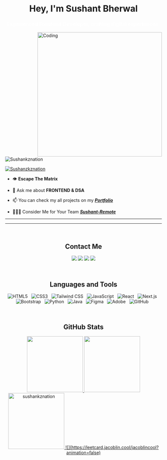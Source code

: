  <h1 align="center">Hey, I'm Sushant Bherwal</h1>
<h3 align="center" style="color: white;">Experienced Frontend Developer, crafting digital experiences.</h3>
<img align="right" alt="Coding" width="400" src="https://cdn.dribbble.com/users/1162077/screenshots/3848914/programmer.gif">

<p align="left"> <img src="https://komarev.com/ghpvc/?username=Sushankznation&label=Profile%20views&color=0e75b6&style=flat" alt="Sushankznation" /> </p>


<p align="left"> <a href="https://twitter.com/sushankznation" target="blank"><img src="https://img.shields.io/twitter/follow/Sushankznation?logo=twitter&style=for-the-badge" alt="Sushanzkznation" /></a> </p>

- 👁 **Escape The Matrix**

- 💬 Ask me about **FRONTEND &  DSA**

- 📫 You can check my all projects on my ***<a href="https://portfoliosushank.vercel.app/" target="_blank">Portfolio</a>***

-  👨🏻‍💻 Consider Me for Your Team ***<a href="https://www.remotehub.com/sushankznation" target="_blank">Sushant-Remote</a>***

---
---
<br>

### <h2 align="center">Contact Me</h2>
<p align="center">   
  <a href="mailto:sushantbharwal@gmail.com" target="_blank"><img src="https://img.shields.io/badge/-Gmail-0D1117?style=for-the-badge&logo=gmail&logoColor=DB4437"></a>
    <a href="https://www.linkedin.com/in/sushantbherwal/" target="_blank"><img src="https://img.shields.io/badge/-LinkedIn-0D1117?style=for-the-badge&logo=linkedin&logoColor=0077b5"></a> 
       <a href="https://twitter.com/sushankznation" target="_blank"><img src="https://img.shields.io/badge/Twitter-0D1117?style=for-the-badge&logo=Twitter&logoColor=1DA1F2"></a>
   <a href="https://leetcode.com/sushankznation/" target="_blank"><img src="https://img.shields.io/badge/Leetcode-0D1117?style=for-the-badge&logo=Leetcode&logoColor=1DA1F2"></a>
</p>
<br>

### <h2 align="center">Languages and Tools </h2>
<p align="center">
  	<img src="https://img.shields.io/badge/HTML5-E34F26?style=for-the-badge&logo=html5&logoColor=white" alt="HTML5" />&nbsp;&nbsp;
<img src="https://img.shields.io/badge/CSS3-1572B6?style=for-the-badge&logo=css3&logoColor=white" alt="CSS3" />&nbsp;&nbsp;
<img src="https://img.shields.io/badge/Tailwind_CSS-38B2AC?style=for-the-badge&logo=tailwind-css&logoColor=white" alt="Tailwind CSS" />&nbsp;&nbsp;
<img src="https://img.shields.io/badge/JavaScript-F7DF1E?style=for-the-badge&logo=javascript&logoColor=black" alt="JavaScript" />&nbsp;&nbsp;
<img src="https://img.shields.io/badge/React-20232A?style=for-the-badge&logo=react&logoColor=61DAFB" alt="React" />&nbsp;&nbsp;
<img src="https://img.shields.io/badge/Next.js-ED8B00?style=for-the-badge&logo=next.js&logoColor=blue" alt="Next.js" />&nbsp;&nbsp;
<img src="https://img.shields.io/badge/Bootstrap-563D7C?style=for-the-badge&logo=bootstrap&logoColor=white" alt="Bootstrap" />&nbsp;&nbsp;
<img src="https://img.shields.io/badge/Python-3776AB?style=for-the-badge&logo=python&logoColor=white" alt="Python" />&nbsp;&nbsp;
<img src="https://img.shields.io/badge/Java-ED8B00?style=for-the-badge&logo=java&logoColor=white" alt="Java" />&nbsp;&nbsp;
<img src="https://img.shields.io/badge/Figma-F24E1E?style=for-the-badge&logo=figma&logoColor=white" alt="Figma" />&nbsp;&nbsp;
<img src="https://img.shields.io/badge/Adobe-FF0000?style=for-the-badge&logo=adobe&logoColor=white" alt="Adobe" />&nbsp;&nbsp;
<img src="https://img.shields.io/badge/GitHub-181717?style=for-the-badge&logo=github&logoColor=white" alt="GitHub" />&nbsp;&nbsp;
</p>
</br>
  

### <h2 align="center">GitHub Stats </h2>


<p align="center">
<a href="https://github.com/sushankznation">
  <img height="180em" src="https://github-readme-stats.vercel.app/api?username=sushankznation&show_icons=true&locale=en&theme=algolia"/>
  <img height="180em" src="https://github-readme-stats.vercel.app/api/top-langs?username=sushankznation&show_icons=true&locale=en&layout=compact&theme=algolia"/>
  <img height="180em" src="https://github-readme-streak-stats.herokuapp.com/?user=sushankznation&theme=algolia" alt="sushankznation" />
 ![](https://leetcard.jacoblin.cool/jacoblincool?animation=false)
</a>
</p>


[website]:https://portfoliosushank.vercel.app/ 


